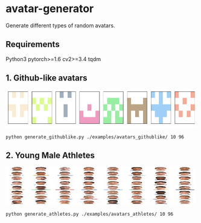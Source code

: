 # avatar-generator
Generate different types of random avatars.

## Requirements

Python3
pytorch>=1.6
cv2>=3.4
tqdm

## 1. Github-like avatars

<img src="imgs/example_githublike.png" width="800" height="100">

```
python generate_githublike.py ./examples/avatars_githublike/ 10 96
```

## 2. Young Male Athletes

<img src="imgs/ae_20211013_0.png" width="800" height="100">

```
python generate_athletes.py ./examples/avatars_athletes/ 10 96
```

